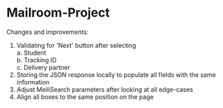 # Mailroom-Project
Changes and improvements: 
1. Validating for 'Next' button after selecting<br>
   a. Student<br>
   b. Tracking ID<br>
   c. Delivery partner<br>
2. Storing the JSON response locally to populate all fields with the same information
3. Adjust MeiliSearch parameters after looking at all edge-cases
4. Align all boxes to the same position on the page
